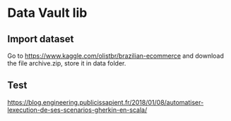# Data Vault lib

## Import dataset

Go to https://www.kaggle.com/olistbr/brazilian-ecommerce and download the file archive.zip, store it in data folder.

## Test

https://blog.engineering.publicissapient.fr/2018/01/08/automatiser-lexecution-de-ses-scenarios-gherkin-en-scala/
